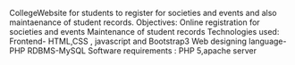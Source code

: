 CollegeWebsite for students to register for societies and events and also maintaenance of student records.
Objectives:
  Online registration for societies and events
  Maintenance of student records
Technologies used:
  Frontend- HTML,CSS , javascript and Bootstrap3
  Web designing language-PHP
  RDBMS-MySQL
Software requirements :
  PHP 5,apache server
